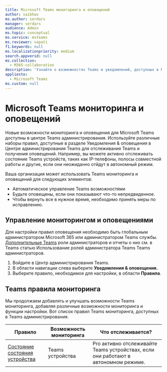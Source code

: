 ```yaml
---
title: Microsoft Teams мониторинга и оповещений
author: vaibhav
ms.author: serdars
manager: serdars
audience: Admin
ms.topic: conceptual
ms.service: msteams
ms.reviewer: vapati
f1.keywords: null
ms.localizationpriority: medium
search.appverid: null
ms.collection:
  - M365-collaboration
description: 'Узнайте о возможностях Teams и уведомлений, доступных в Microsoft Teams администрирования.'
appliesto:
  - Microsoft Teams
ms.custom: null
---
```


# <a name="microsoft-teams-monitoring-and-alerting"></a>Microsoft Teams мониторинга и оповещений

Новые возможности мониторинга и оповещения для Microsoft Teams доступны в центре Teams администрирования. Используйте различные наборы правил, доступные в  разделе Уведомления & оповещения в Центре администрирования Teams для отслеживания Teams и получения оповещений. Например, вы можете активно отслеживать состояние Teams устройств, таких как IP-телефоны, полосы совместной работы и другие, если они неожиданно отйдут в автономный режим.  

Ваша организация может использовать Teams мониторинга и оповещений для следующих элементов:

- Автоматическое управление Teams возможностями
- Будьте оповещены, если они показывают что-то непредвиденное.
- Чтобы вернуть все в нужное время, необходимо принять меры по исправлению.

## <a name="how-to-manage-monitoring-and-alerting"></a>Управление мониторингом и оповещениями

 Для настройки правил оповещения необходимо быть глобальным администратором Microsoft 365 или администратором Teams службы. [Дополнительные Teams](../using-admin-roles.md) роли администраторов и отчеты о них см. в Teams статью Использование ролей администратора Teams Teams администраторов.

1. Войдите в Центр администрирования Teams.
2. В области навигации слева выберите **Уведомления & оповещения.**
3. Выберите правило, необходимое для настройки, в области **Правила**.

## <a name="teams-monitoring-rules-reference"></a>Teams правила мониторинга

Мы продолжаем добавлять и улучшать возможности Teams мониторинга, добавляя различные возможности мониторинга и функции настройки. Вот список правил Teams мониторинга, доступных в Teams администрирования.


|Правило  |Возможность мониторинга|Что отслеживается? |
|---------|---------|---------|
|[Состояние состояния устройства](device-health-status.md)  |Teams устройства | Pro активно отслеживайте Teams устройствах, если они работают в автономном режиме.|